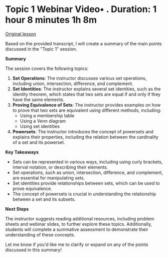 # Topic 1 Webinar Video• . Duration: 1 hour 8 minutes 1h 8m

[Original lesson](https://www.coursera.org/learn/uol-discrete-mathematics/lecture/B7F94/topic-1-webinar)

Based on the provided transcript, I will create a summary of the main points discussed in the "Topic 1" session.

**Summary**

The session covers the following topics:

1. **Set Operations**: The instructor discusses various set operations, including union, intersection, difference, and complement.
2. **Set Identities**: The instructor explains several set identities, such as the identity theorem, which states that two sets are equal if and only if they have the same elements.
3. **Proving Equivalence of Sets**: The instructor provides examples on how to prove that two sets are equivalent using different methods, including:
	* Using a membership table
	* Using a Venn diagram
	* Using set identities
4. **Powersets**: The instructor introduces the concept of powersets and explains their properties, including the relation between the cardinality of a set and its powerset.

**Key Takeaways**

* Sets can be represented in various ways, including using curly brackets, interval notation, or describing their elements.
* Set operations, such as union, intersection, difference, and complement, are essential for manipulating sets.
* Set identities provide relationships between sets, which can be used to prove equivalence.
* The concept of powersets is crucial in understanding the relationship between a set and its subsets.

**Next Steps**

The instructor suggests reading additional resources, including problem sheets and webinar slides, to further explore these topics. Additionally, students will complete a summative assessment to demonstrate their understanding of these concepts.

Let me know if you'd like me to clarify or expand on any of the points discussed in this summary!

